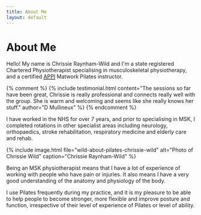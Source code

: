 ```yaml
---
title: About Me
layout: default
---
```


# About Me

Hello! My name is Chrissie Raynham-Wild and I'm a state registered Chartered Physiotherapist specialising in musculoskeletal physiotherapy, and a certified [<abbr title="The Australian Physiotherapy & Pilates Institute">APPI</abbr>][1] Matwork Pilates instructor.

{% comment %}
{% include testimonial.html
    content="The sessions so far have been great, Chrissie is really professional and connects really well with the group. She is warm and welcoming and seems like she really knows her stuff."
    author="D Mullineux" %}
{% endcomment %}

I have worked in the NHS for over 7 years, and prior to specialising in MSK, I completed rotations in other specialist areas including neurology, orthopaedics, stroke rehabilitation, respiratory medicine and elderly care and rehab.

{% include image.html
    file="wild-about-pilates-chrissie-wild"
    alt="Photo of Chrissie Wild"
    caption="Chrissie Raynham-Wild"
%}

Being an MSK physiotherapist means that I have a lot of experience of working with people who have pain or injuries. It also means I have a very good understanding of the anatomy and physiology of the body.

I use Pilates frequently during my practice, and it is my pleasure to be able to help people to become stronger, more flexible and improve posture and function, irrespective of their level of experience of Pilates or level of ability.

[1]: http://www.appihealthgroup.com/
